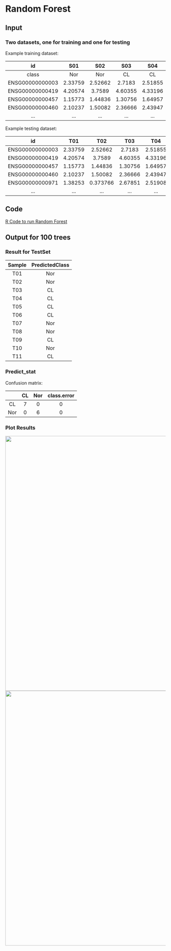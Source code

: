 # Random Forest

## Input 
### Two datasets, one for training and one for testing 

Example training dataset: 

|id|S01|S02|S03|S04|S05|S06|S07|S08|S09|S10|S11|S12|S13|
|:-:|:-:|:-:|:-:|:-:|:-:|:-:|:-:|:-:|:-:|:-:|:-:|:-:|:-:|
|class|Nor|Nor|CL|CL|CL|CL|Nor|Nor|CL|Nor|Nor|CL|CL|
|ENSG00000000003|2.33759|2.52662|2.7183|2.51855|3.04828|1.9738|2.24389|2.38385|2.57132|1.30435|1.4402|1.10014|1.58609|
|ENSG00000000419|4.20574|3.7589|4.60355|4.33196|3.99043|3.36449|3.95675|3.37951|3.60308|3.9614|3.61078|3.40717|3.35534|
|ENSG00000000457|1.15773|1.44836|1.30756|1.64957|1.22521|1.10778|1.65392|1.3595|1.614|1.55099|1.19662|0.790419|0.80516|
|ENSG00000000460|2.10237|1.50082|2.36666|2.43947|2.50501|2.28542|2.7399|1.68931|2.43887|2.77064|2.4063|0.930404|1.14447|
|...|...|...|...|...|...|...|...|...|...|...|...|...|...|

Example testing dataset: 

|id|T01|T02|T03|T04|T05|T06|T07|T08|T09|T10|T11|
|:-:|:-:|:-:|:-:|:-:|:-:|:-:|:-:|:-:|:-:|:-:|:-:|
|ENSG00000000003|2.33759|2.52662|2.7183|2.51855|3.04828|1.9738|2.24389|2.38385|2.57132|1.30435|1.10014|
|ENSG00000000419|4.20574|3.7589|4.60355|4.33196|3.99043|3.36449|3.95675|3.37951|3.60308|3.9614|3.40717|
|ENSG00000000457|1.15773|1.44836|1.30756|1.64957|1.22521|1.10778|1.65392|1.3595|1.614|1.55099|0.790419|
|ENSG00000000460|2.10237|1.50082|2.36666|2.43947|2.50501|2.28542|2.7399|1.68931|2.43887|2.77064|0.930404|
|ENSG00000000971|1.38253|0.373766|2.67851|2.51908|1.58319|2.63903|1.50035|1.08973|1.92864|0|0|
|...|...|...|...|...|...|...|...|...|...|...|...|

## Code  

[R Code to run Random Forest](https://github.com/vanngocthuyla/vanngocthuyla.github.io/tree/main/scripts/sequencing/RandomForest_code.R)  

## Output for 100 trees
### Result for TestSet

|Sample|PredictedClass|
|:----:|:------------:|
|T01|Nor|
|T02|Nor|
|T03|CL|
|T04|CL|
|T05|CL|
|T06|CL|
|T07|Nor|
|T08|Nor|
|T09|CL|
|T10|Nor|
|T11|CL|

### Predict_stat
Confusion matrix:

|   |CL|Nor|class.error|
|:-:|:-:|:-:|:---------:|
|CL |7|0|0|
|Nor|0|6|0|

### Plot Results

<img src='https://vanngocthuyla.github.io/images/ML/Random_Forest_Plot.jpg' width="800">

<img src='https://vanngocthuyla.github.io/images/ML/Feature_Important_Plot.jpg' width="800">
